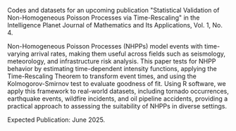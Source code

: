Codes and datasets for an upcoming publication "Statistical Validation of Non-Homogeneous Poisson Processes via Time-Rescaling" in the Intelligence Planet Journal of Mathematics and Its Applications, Vol. 1, No. 4. 

Non-Homogeneous Poisson Processes (NHPPs) model events with time-varying arrival rates, making them useful across fields such as seismology, meteorology, and infrastructure risk analysis. This paper tests for NHPP behavior by estimating time-dependent intensity functions, applying the Time-Rescaling Theorem to transform event times, and using the Kolmogorov-Smirnov test to evaluate goodness of fit. Using R software, we apply this framework to real-world datasets, including tornado occurrences, earthquake events, wildfire incidents, and oil pipeline accidents, providing a practical approach to assessing the suitability of NHPPs in diverse settings.

Expected Publication: June 2025.
